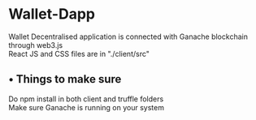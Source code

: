 # Wallet-Dapp
Wallet Decentralised application is connected with Ganache blockchain through web3.js 
<br>
React JS and CSS files are in "./client/src"
<br>
<h2>&#8226; Things to make sure</h2>

Do npm install in both client and truffle folders
<br>
Make sure Ganache is running on your system

